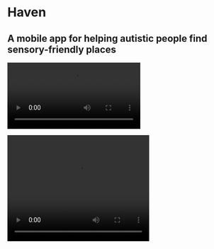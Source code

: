 # Haven
## A mobile app for helping autistic people find sensory-friendly places

![Demo video](https://github.com/drpollylang/Haven/blob/main/assets/videos/SensoryAppDemo.mp4)

<video width="320" height="240" controls>
  <source src="assets/videos/SensoryAppDemo.mp4" type="video/mp4">
</video>
